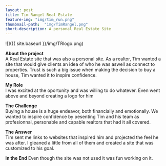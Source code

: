 ```yaml
---
layout: post
title: Tim Rangel Real Estate
feature-img: "img/tim_run.png"
thumbnail-path:  "img/TimRangel.png"
short-description: A personal Real Estate Site
---
```


![]({{ site.baseurl }}/img/TRlogo.png)

**About the project**  
A Real Estate site that was also a personal site. As a realtor, Tim wanted a site that would give clients an idea of who he was aswell as connect to properties. Trust is such a big issue when making the decision to buy a house, Tim wanted it to inspire confidence.
  
**My Role**  
I was excited at the oportunity and was willing to do whatever. Even went above and beyond creating a logo for him
 
 **The Challenge**  
Buying a house is a huge endeavor, both financially and emotionally. We wanted to inspire confidence by pesenting Tim and his team as profesionnal, personable and capable realtors that had it all covered. 
 
**The Answer**  
Tim sent me links to websites that inspired him and projected the feel he was after. I gleaned a little from all of them and created a site that was customized to his goal.
 
 **In the End**
Even though the site was not used it was fun working on it. 
